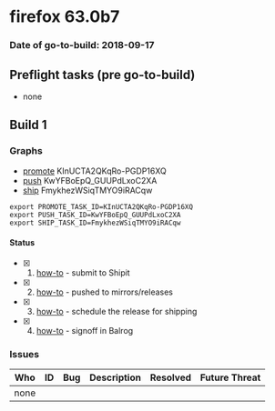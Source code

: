 # firefox 63.0b7

### Date of go-to-build: 2018-09-17

## Preflight tasks (pre go-to-build)
- none

## Build 1  

### Graphs
* [promote](https://tools.taskcluster.net/push-inspector/#/KInUCTA2QKqRo-PGDP16XQ) KInUCTA2QKqRo-PGDP16XQ
* [push](https://tools.taskcluster.net/push-inspector/#/KwYFBoEpQ_GUUPdLxoC2XA) KwYFBoEpQ_GUUPdLxoC2XA
* [ship](https://tools.taskcluster.net/push-inspector/#/FmykhezWSiqTMYO9iRACqw) FmykhezWSiqTMYO9iRACqw
```
export PROMOTE_TASK_ID=KInUCTA2QKqRo-PGDP16XQ
export PUSH_TASK_ID=KwYFBoEpQ_GUUPdLxoC2XA
export SHIP_TASK_ID=FmykhezWSiqTMYO9iRACqw
```


#### Status
- [x] 1.  [how-to](https://wiki.mozilla.org/Release:Release_Automation_on_Mercurial:Starting_a_Release#Submit_to_Ship_It)  - submit to Shipit
- [x] 2.  [how-to](https://github.com/mozilla-releng/releasewarrior-2.0/blob/master/docs/release-promotion/desktop/howto.md#push-artifacts-to-releases-directory)  - pushed to mirrors/releases
- [x] 3.  [how-to](https://github.com/mozilla-releng/releasewarrior-2.0/blob/master/docs/release-promotion/desktop/howto.md#ship-the-release)  - schedule the release for shipping
- [x] 4.  [how-to](https://github.com/mozilla-releng/releasewarrior-2.0/blob/master/docs/release-promotion/desktop/howto.md#obtain-sign-offs-for-changes)  - signoff in Balrog

### Issues
| Who                 | ID               | Bug                                                                 | Description                | Resolved                | Future Threat                |
| ------------------- | ---------------- | ------------------------------------------------------------------- | -------------------------- | ----------------------- | ---------------------------- |
| none | | | | | |


